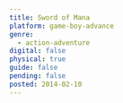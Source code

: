 ```yaml
---
title: Sword of Mana
platform: game-boy-advance
genre:
  - action-adventure
digital: false
physical: true
guide: false
pending: false
posted: 2014-02-10
---
```

